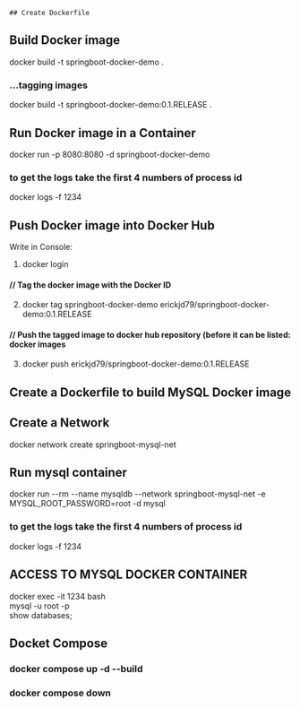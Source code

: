     ## Create Dockerfile
## Build Docker image 
docker build -t springboot-docker-demo .
### ...tagging images
docker build -t springboot-docker-demo:0.1.RELEASE .
## Run Docker image in a Container
docker run -p 8080:8080 -d springboot-docker-demo
### to get the logs take the first 4 numbers of process id
docker logs -f 1234 
## Push Docker image into Docker Hub
Write in Console:
1. docker login
#### // Tag the docker image with the Docker ID 
2. docker tag springboot-docker-demo erickjd79/springboot-docker-demo:0.1.RELEASE
#### // Push the tagged image to docker hub repository (before it can be listed: docker images 
3. docker push erickjd79/springboot-docker-demo:0.1.RELEASE

## Create a Dockerfile to build MySQL Docker image
## Create a Network
docker network create springboot-mysql-net
## Run mysql container
docker run --rm --name mysqldb --network springboot-mysql-net -e MYSQL_ROOT_PASSWORD=root -d mysql
### to get the logs take the first 4 numbers of process id
docker logs -f 1234 
## ACCESS TO MYSQL DOCKER CONTAINER
docker exec -it 1234 bash  
mysql -u root -p  
show databases;

## Docket Compose 
### docker compose up -d --build   
### docker compose down